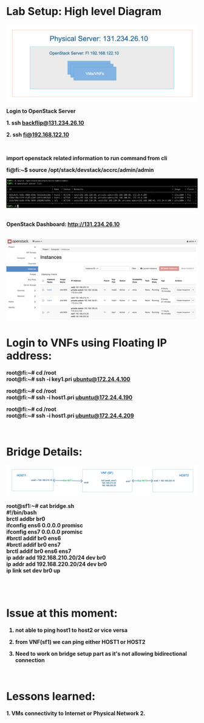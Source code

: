 


<br><b><H1> Lab Setup: High level Diagram </H1>

![Lab Setup: High level Diagram](img/FI-NodeDiagramHighLevelView2.png)

<b>Login to OpenStack Server   </b>


<b>  1.  ssh backflip@131.234.26.10  </b>   

  
<b>  2.  ssh fi@192.168.122.10   </b>



<br>


<b>import openstack related information to run command from cli</b>

fi@fi:~$ source /opt/stack/devstack/accrc/admin/admin  

![VMs Information ( private ips,floating ips )](img/vms-info.png)

<br><b>OpenStack Dashboard:  </b>
http://131.234.26.10   
    <br>

![VMs Instance from Dashboard](img/instance-from-gui.png)

<b> <H1> Login to VNFs using Floating IP address: </H1>

root@fi:~# cd /root  
root@fi:~# ssh -i key1.pri ubuntu@172.24.4.100


root@fi:~# cd /root  
root@fi:~# ssh -i host1.pri ubuntu@172.24.4.190  



root@fi:~# cd /root  
root@fi:~# ssh -i host1.pri ubuntu@172.24.4.209  

<br>
<b> <H1> Bridge Details: </H1>


![Bridge Setup](img/bridge-diagram.png)

root@sf1:~# cat bridge.sh  
#!/bin/bash   
brctl addbr br0  
ifconfig ens6 0.0.0.0 promisc  
ifconfig ens7 0.0.0.0 promisc  
#brctl addif br0 ens6  
#brctl addif br0 ens7  
brctl addif br0 ens6 ens7  
ip addr add 192.168.210.20/24 dev br0  
ip addr add 192.168.220.20/24 dev br0  
ip link set dev br0 up  


<br>


<br>
<b><H1>Issue at this moment: </H1> </b>


1. not able to ping host1 to host2 or vice versa

2. from VNF(sf1) we can ping either HOST1 or HOST2

3. Need to work on bridge setup part as it's not allowing bidirectional connection



<br>
<b>
<H1>Lessons learned: </H1>
1. VMs connectivity to Internet or Physical Network   
2.    





